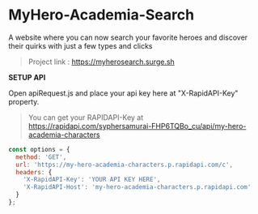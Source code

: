 # MyHero-Academia-Search
A website where you can now search your favorite heroes and discover their quirks with just a few types and clicks 
> Project link : https://myherosearch.surge.sh

**SETUP API**

Open apiRequest.js and place your api key here at "X-RapidAPI-Key" property.

> You can get your RAPIDAPI-Key at https://rapidapi.com/syphersamurai-FHP6TQBo_cu/api/my-hero-academia-characters

```javascript
const options = {
  method: 'GET',
  url: 'https://my-hero-academia-characters.p.rapidapi.com/c',
  headers: {
    'X-RapidAPI-Key': 'YOUR API KEY HERE',
    'X-RapidAPI-Host': 'my-hero-academia-characters.p.rapidapi.com'
  }
};

```
